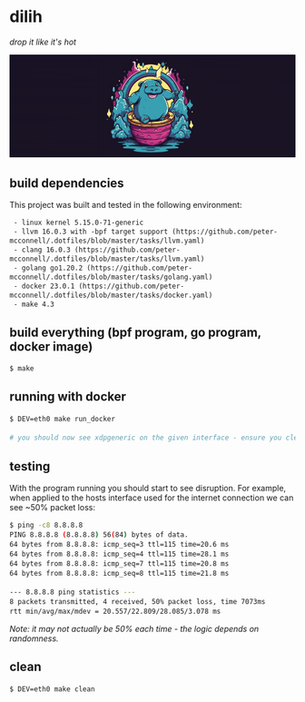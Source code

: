 dilih
=====

_drop it like it's hot_

![dilih balancy logo](./media/logo.png "drop it like its hot")

build dependencies
------------------

This project was built and tested in the following environment:

```
 - linux kernel 5.15.0-71-generic
 - llvm 16.0.3 with -bpf target support (https://github.com/peter-mcconnell/.dotfiles/blob/master/tasks/llvm.yaml)
 - clang 16.0.3 (https://github.com/peter-mcconnell/.dotfiles/blob/master/tasks/llvm.yaml)
 - golang go1.20.2 (https://github.com/peter-mcconnell/.dotfiles/blob/master/tasks/golang.yaml)
 - docker 23.0.1 (https://github.com/peter-mcconnell/.dotfiles/blob/master/tasks/docker.yaml)
 - make 4.3
```

build everything (bpf program, go program, docker image)
--------------------------------------------------------

```sh
$ make
```

running with docker
-------------------

```sh
$ DEV=eth0 make run_docker

# you should now see xdpgeneric on the given interface - ensure you clean this up !
```

testing
-------

With the program running you should start to see disruption. For example, when applied to the hosts interface used for the internet connection we can see ~50% packet loss:

```sh
$ ping -c8 8.8.8.8
PING 8.8.8.8 (8.8.8.8) 56(84) bytes of data.
64 bytes from 8.8.8.8: icmp_seq=3 ttl=115 time=20.6 ms
64 bytes from 8.8.8.8: icmp_seq=4 ttl=115 time=28.1 ms
64 bytes from 8.8.8.8: icmp_seq=7 ttl=115 time=20.8 ms
64 bytes from 8.8.8.8: icmp_seq=8 ttl=115 time=21.8 ms

--- 8.8.8.8 ping statistics ---
8 packets transmitted, 4 received, 50% packet loss, time 7073ms
rtt min/avg/max/mdev = 20.557/22.809/28.085/3.078 ms
```

_Note: it may not actually be 50% each time - the logic depends on randomness._

clean
-----

```sh
$ DEV=eth0 make clean
```
